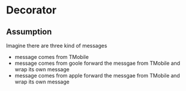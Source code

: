 # Decorator

## Assumption
Imagine  there are three kind of messages
* message comes from TMobile
* message comes from goole
    forward the messgae from TMobile and wrap its own message
* message comes from apple
    forward the messgae from TMobile and wrap its own message


